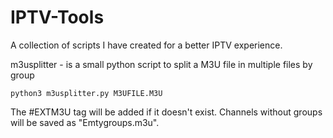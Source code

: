 # IPTV-Tools

A collection of scripts I have created for a better IPTV experience.

m3usplitter - is a small python script to split a M3U file in multiple files by group

	python3 m3usplitter.py M3UFILE.M3U

The #EXTM3U tag will be added if it doesn't exist.
Channels without groups will be saved as "Emtygroups.m3u".
